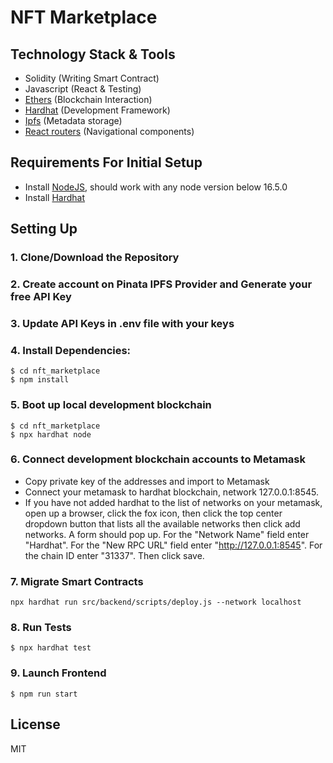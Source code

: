 # NFT Marketplace

## Technology Stack & Tools

- Solidity (Writing Smart Contract)
- Javascript (React & Testing)
- [Ethers](https://docs.ethers.io/v5/) (Blockchain Interaction)
- [Hardhat](https://hardhat.org/) (Development Framework)
- [Ipfs](https://ipfs.io/) (Metadata storage)
- [React routers](https://v5.reactrouter.com/) (Navigational components)

## Requirements For Initial Setup
- Install [NodeJS](https://nodejs.org/en/), should work with any node version below 16.5.0
- Install [Hardhat](https://hardhat.org/)

## Setting Up
### 1. Clone/Download the Repository


### 2. Create account on Pinata IPFS Provider and Generate your free API Key
### 3. Update API Keys in .env file with your keys

### 4. Install Dependencies:
```
$ cd nft_marketplace
$ npm install
```
### 5. Boot up local development blockchain
```
$ cd nft_marketplace
$ npx hardhat node
```

### 6. Connect development blockchain accounts to Metamask
- Copy private key of the addresses and import to Metamask
- Connect your metamask to hardhat blockchain, network 127.0.0.1:8545.
- If you have not added hardhat to the list of networks on your metamask, open up a browser, click the fox icon, then click the top center dropdown button that lists all the available networks then click add networks. A form should pop up. For the "Network Name" field enter "Hardhat". For the "New RPC URL" field enter "http://127.0.0.1:8545". For the chain ID enter "31337". Then click save.  


### 7. Migrate Smart Contracts
`npx hardhat run src/backend/scripts/deploy.js --network localhost`

### 8. Run Tests
`$ npx hardhat test`

### 9. Launch Frontend
`$ npm run start`

License
----
MIT

